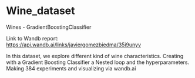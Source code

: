 # Wine_dataset
Wines - GradientBoostingClassifier

Link to Wandb report: https://api.wandb.ai/links/javiergomezbiedma/35i9unyv

In this dataset, we explore different kind of wine characteristics.
Creating with a Gradient Boosting Classifier a Nested loop and the hyperparameters.
Making 384 experiments and visualizing via wandb.ai
